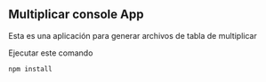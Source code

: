 ## Multiplicar console App

Esta es una aplicación para generar archivos de tabla de multiplicar

Ejecutar este comando

```
npm install
```